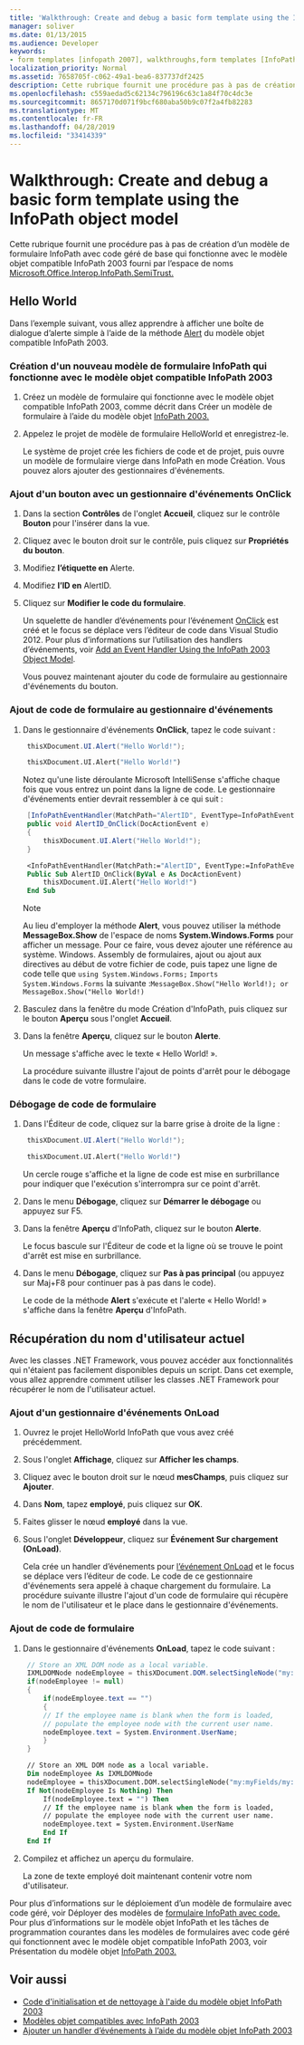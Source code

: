 ```yaml
---
title: 'Walkthrough: Create and debug a basic form template using the InfoPath object model'
manager: soliver
ms.date: 01/13/2015
ms.audience: Developer
keywords:
- form templates [infopath 2007], walkthroughs,form templates [InfoPath 2007], creating InfoPath 2003-compatible,InfoPath 2003-compatible form templates, walkthroughs
localization_priority: Normal
ms.assetid: 7658705f-c062-49a1-bea6-837737df2425
description: Cette rubrique fournit une procédure pas à pas de création d’un modèle de formulaire InfoPath avec code géré de base qui fonctionne avec le modèle objet compatible InfoPath 2003 fourni par Microsoft. Office espace de noms.Interop.InfoPath.SemiTrust.
ms.openlocfilehash: c559aedad5c62134c796196c63c1a84f70c4dc3e
ms.sourcegitcommit: 8657170d071f9bcf680aba50b9c07f2a4fb82283
ms.translationtype: MT
ms.contentlocale: fr-FR
ms.lasthandoff: 04/28/2019
ms.locfileid: "33414339"
---
```

# <a name="walkthrough-create-and-debug-a-basic-form-template-using-the-infopath-object-model"></a>Walkthrough: Create and debug a basic form template using the InfoPath object model

Cette rubrique fournit une procédure pas à pas de création d’un modèle de formulaire InfoPath avec code géré de base qui fonctionne avec le modèle objet compatible InfoPath 2003 fourni par l’espace de noms [Microsoft.Office.Interop.InfoPath.SemiTrust.](https://msdn.microsoft.com/library/Microsoft.Office.Interop.InfoPath.SemiTrust.aspx) 
  
## <a name="hello-world"></a>Hello World

Dans l’exemple suivant, vous allez apprendre à afficher une boîte de dialogue d’alerte simple à l’aide de la méthode [Alert](https://msdn.microsoft.com/library/Microsoft.Office.Interop.InfoPath.SemiTrust.UI2.Alert.aspx) du modèle objet compatible InfoPath 2003. 
  
### <a name="create-a-new-infopath-form-template-that-works-with-the-infopath-2003-compatible-object-model"></a>Création d'un nouveau modèle de formulaire InfoPath qui fonctionne avec le modèle objet compatible InfoPath 2003

1. Créez un modèle de formulaire qui fonctionne avec le modèle objet compatible InfoPath 2003, comme décrit dans Créer un modèle de formulaire à l’aide du modèle objet [InfoPath 2003.](how-to-create-a-form-template-using-the-infopath-2003-object-model.md)
    
2. Appelez le projet de modèle de formulaire HelloWorld et enregistrez-le. 
    
   Le système de projet crée les fichiers de code et de projet, puis ouvre un modèle de formulaire vierge dans InfoPath en mode Création. Vous pouvez alors ajouter des gestionnaires d'événements.
    
### <a name="add-a-button-with-an-onclick-event-handler"></a>Ajout d'un bouton avec un gestionnaire d'événements OnClick

1. Dans la section **Contrôles** de l'onglet **Accueil**, cliquez sur le contrôle **Bouton** pour l'insérer dans la vue. 
    
2. Cliquez avec le bouton droit sur le contrôle, puis cliquez sur **Propriétés du bouton**.
    
3. Modifiez **l’étiquette en** Alerte.
    
4. Modifiez **l’ID en** AlertID.
    
5. Cliquez sur **Modifier le code du formulaire**.
    
   Un squelette de handler d’événements pour l’événement [OnClick](https://msdn.microsoft.com/library/Microsoft.Office.Interop.InfoPath.SemiTrust._ButtonEventSink_Event.OnClick.aspx) est créé et le focus se déplace vers l’éditeur de code dans Visual Studio 2012. Pour plus d’informations sur l’utilisation des handlers d’événements, voir [Add an Event Handler Using the InfoPath 2003 Object Model](how-to-add-an-event-handler-using-the-infopath-2003-object-model.md). 
    
   Vous pouvez maintenant ajouter du code de formulaire au gestionnaire d'événements du bouton.
    
### <a name="add-form-code-to-the-event-handler"></a>Ajout de code de formulaire au gestionnaire d'événements

1. Dans le gestionnaire d'événements **OnClick**, tapez le code suivant : 
    
   ```cs
    thisXDocument.UI.Alert("Hello World!");
   ```

   ```vb
    thisXDocument.UI.Alert("Hello World!")
   ```

   Notez qu'une liste déroulante Microsoft IntelliSense s'affiche chaque fois que vous entrez un point dans la ligne de code. Le gestionnaire d'événements entier devrait ressembler à ce qui suit :
    
   ```cs
    [InfoPathEventHandler(MatchPath="AlertID", EventType=InfoPathEventType.OnClick)]
    public void AlertID_OnClick(DocActionEvent e)
    {
        thisXDocument.UI.Alert("Hello World!");
    }
   ```

   ```vb
    <InfoPathEventHandler(MatchPath:="AlertID", EventType:=InfoPathEventType.OnClick)>
    Public Sub AlertID_OnClick(ByVal e As DocActionEvent)
        thisXDocument.UI.Alert("Hello World!")
    End Sub
   ```

   > [!NOTE]
   > Au lieu d'employer la méthode **Alert**, vous pouvez utiliser la méthode **MessageBox.Show** de l'espace de noms **System.Windows.Forms** pour afficher un message. Pour ce faire, vous devez ajouter une référence au système. Windows. Assembly de formulaires, ajout ou ajout aux directives au début de votre fichier de code, puis tapez une ligne de code telle que `using System.Windows.Forms;` `Imports System.Windows.Forms` la suivante :`MessageBox.Show("Hello World!); or MessageBox.Show("Hello World!)`
  
2. Basculez dans la fenêtre du mode Création d'InfoPath, puis cliquez sur le bouton **Aperçu** sous l'onglet **Accueil**. 
    
3. Dans la fenêtre **Aperçu**, cliquez sur le bouton **Alerte**. 
    
   Un message s'affiche avec le texte « Hello World! ».
    
   La procédure suivante illustre l'ajout de points d'arrêt pour le débogage dans le code de votre formulaire.
    
### <a name="debug-form-code"></a>Débogage de code de formulaire

1. Dans l'Éditeur de code, cliquez sur la barre grise à droite de la ligne :
    
   ```cs
    thisXDocument.UI.Alert("Hello World!");
   ```

   ```vb
    thisXDocument.UI.Alert("Hello World!")
   ```

   Un cercle rouge s'affiche et la ligne de code est mise en surbrillance pour indiquer que l'exécution s'interrompra sur ce point d'arrêt.
    
2. Dans le menu **Débogage**, cliquez sur **Démarrer le débogage** ou appuyez sur F5. 
    
3. Dans la fenêtre **Aperçu** d'InfoPath, cliquez sur le bouton **Alerte**. 
    
   Le focus bascule sur l'Éditeur de code et la ligne où se trouve le point d'arrêt est mise en surbrillance.
    
4. Dans le menu **Débogage**, cliquez sur **Pas à pas principal** (ou appuyez sur Maj+F8 pour continuer pas à pas dans le code). 
    
   Le code de la méthode **Alert** s'exécute et l'alerte « Hello World! » s'affiche dans la fenêtre **Aperçu** d'InfoPath. 
    
## <a name="getting-the-current-users-name"></a>Récupération du nom d'utilisateur actuel

Avec les classes .NET Framework, vous pouvez accéder aux fonctionnalités qui n'étaient pas facilement disponibles depuis un script. Dans cet exemple, vous allez apprendre comment utiliser les classes .NET Framework pour récupérer le nom de l'utilisateur actuel.
  
### <a name="add-an-onload-event-handler"></a>Ajout d'un gestionnaire d'événements OnLoad

1. Ouvrez le projet HelloWorld InfoPath que vous avez créé précédemment.
    
2. Sous l'onglet **Affichage**, cliquez sur **Afficher les champs**.
    
3. Cliquez avec le bouton droit sur le nœud **mesChamps**, puis cliquez sur **Ajouter**.
    
4. Dans **Nom**, tapez **employé**, puis cliquez sur **OK**.
    
5. Faites glisser le nœud **employé** dans la vue. 
    
6. Sous l'onglet **Développeur**, cliquez sur **Événement Sur chargement (OnLoad)**.
    
   Cela crée un handler d’événements pour [l’événement OnLoad](https://msdn.microsoft.com/library/Microsoft.Office.Interop.InfoPath.SemiTrust._XDocumentEventSink2_Event.OnLoad.aspx) et le focus se déplace vers l’éditeur de code. Le code de ce gestionnaire d'événements sera appelé à chaque chargement du formulaire. La procédure suivante illustre l'ajout d'un code de formulaire qui récupère le nom de l'utilisateur et le place dans le gestionnaire d'événements. 
    
### <a name="add-form-code"></a>Ajout de code de formulaire 

1. Dans le gestionnaire d'événements **OnLoad**, tapez le code suivant : 
    
   ```cs
    // Store an XML DOM node as a local variable.
    IXMLDOMNode nodeEmployee = thisXDocument.DOM.selectSingleNode("my:myFields/my:employee");
    if(nodeEmployee != null)
    {
        if(nodeEmployee.text == "")
        {
        // If the employee name is blank when the form is loaded, 
        // populate the employee node with the current user name.
        nodeEmployee.text = System.Environment.UserName;
        }
    }
   ```

   ```vb
    // Store an XML DOM node as a local variable.
    Dim nodeEmployee As IXMLDOMNode
    nodeEmployee = thisXDocument.DOM.selectSingleNode("my:myFields/my:employee");
    If Not(nodeEmployee Is Nothing) Then
        If(nodeEmployee.text = "") Then
        // If the employee name is blank when the form is loaded, 
        // populate the employee node with the current user name.
        nodeEmployee.text = System.Environment.UserName
        End If
    End If
   ```

2. Compilez et affichez un aperçu du formulaire.
    
   La zone de texte employé doit maintenant contenir votre nom d'utilisateur. 
    
Pour plus d’informations sur le déploiement d’un modèle de formulaire avec code géré, voir Déployer des modèles de [formulaire InfoPath avec code.](how-to-deploy-infopath-form-templates-with-code.md) Pour plus d’informations sur le modèle objet InfoPath et les tâches de programmation courantes dans les modèles de formulaires avec code géré qui fonctionnent avec le modèle objet compatible InfoPath 2003, voir Présentation du modèle objet [InfoPath 2003.](understanding-the-infopath-2003-object-model.md) 
  
## <a name="see-also"></a>Voir aussi

- [Code d'initialisation et de nettoyage à l'aide du modèle objet InfoPath 2003](initialization-and-clean-up-code-using-infopath-2003-object-model.md)
- [Modèles objet compatibles avec InfoPath 2003](infopath-2003-compatible-object-models.md)
- [Ajouter un handler d’événements à l’aide du modèle objet InfoPath 2003](how-to-add-an-event-handler-using-the-infopath-2003-object-model.md)

